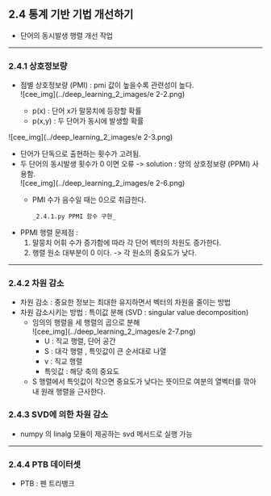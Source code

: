 ## 2.4 통계 기반 기법 개선하기  
* 단어의 동시발생 행렬 개선 작업  

***
### 2.4.1 상호정보량  
* 점별 상호정보량 (PMI) : pmi 값이 높을수록 관련성이 높다.  
![cee_img](../deep_learning_2_images/e 2-2.png) 
  
    * p(x) : 단어 x가 말뭉치에 등장할 확률  
    * p(x,y) : 두 단어가 동시에 발생할 확률  
    
![cee_img](../deep_learning_2_images/e 2-3.png)
* 단어가 단독으로 출현하는 횟수가 고려됨.  
* 두 단어의 동시발생 횟수가 0 이면 오류 -> solution : 양의 상호정보량 (PPMI) 사용함.  
![cee_img](../deep_learning_2_images/e 2-6.png) 
  * PMI 수가 음수일 때는 0으로 취급한다.
    
        _2.4.1.py PPMI 함수 구현_  
  
* PPMI 행렬 문제점 : 
  1. 말뭉치 어휘 수가 증가함에 따라 각 단어 벡터의 차원도 증가한다.  
  2. 행렬 원소 대부분이 0 이다. -> 각 원소의 중요도가 낮다.
  
***
### 2.4.2 차원 감소  
* 차원 감소 : 중요한 정보는 최대한 유지하면서 벡터의 차원을 줄이는 방법  
* 차원 감소시키는 방법 : 특이값 분해 (SVD : singular value decomposition)  
  * 임의의 행렬을 세 행렬의 곱으로 분해  
  ![cee_img](../deep_learning_2_images/e 2-7.png)   
    * U : 직교 행렬, 단어 공간
    * S : 대각 행렬 , 특잇값이 큰 순서대로 나열
    * v : 직교 행렬
    * 특잇값 : 해당 축의 중요도  
  * S 행렬에서 특잇값이 작으면 중요도가 낮다는 뜻이므로 여분의 열벡터를 깎아내 원래 행렬을 근사한다.
  
### 2.4.3 SVD에 의한 차원 감소  
* numpy 의 linalg 모듈이 제공하는 svd 메서드로 실행 가능  

***
### 2.4.4 PTB 데이터셋  
*  PTB : 펜 트리뱅크